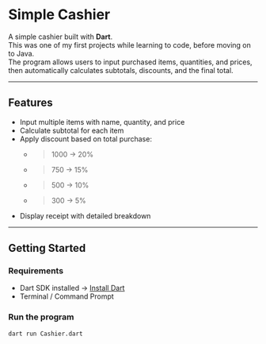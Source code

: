 # Simple Cashier

A simple cashier built with **Dart**.  
This was one of my first projects while learning to code, before moving on to Java.  
The program allows users to input purchased items, quantities, and prices, then automatically calculates subtotals, discounts, and the final total.

---

## Features
- Input multiple items with name, quantity, and price
- Calculate subtotal for each item
- Apply discount based on total purchase:
  - > 1000 → 20%
  - > 750 → 15%
  - > 500 → 10%
  - > 300 → 5%
- Display receipt with detailed breakdown

---

## Getting Started

### Requirements
- Dart SDK installed → [Install Dart](https://dart.dev/get-dart)
- Terminal / Command Prompt

### Run the program
```bash
dart run Cashier.dart
